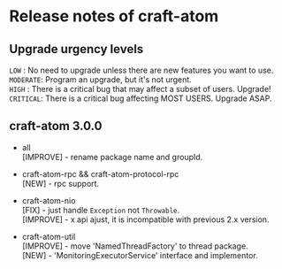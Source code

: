 
# Release notes of craft-atom


## Upgrade urgency levels

`LOW`     : No need to upgrade unless there are new features you want to use.  
`MODERATE`: Program an upgrade, but it's not urgent.  
`HIGH`    : There is a critical bug that may affect a subset of users. Upgrade!  
`CRITICAL`: There is a critical bug affecting MOST USERS. Upgrade ASAP.  





## craft-atom 3.0.0

  * all  
    [IMPROVE]  - rename package name and groupId.

  * craft-atom-rpc && craft-atom-protocol-rpc  
    [NEW]      - rpc support.

  * craft-atom-nio  
    [FIX]      - just handle `Exception` not `Throwable`.  
    [IMPROVE]  - x api ajust, it is incompatible with previous 2.x version.  

  * craft-atom-util  
    [IMPROVE]  - move 'NamedThreadFactory' to thread package.  
    [NEW]      - 'MonitoringExecutorService' interface and implementor.  
